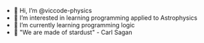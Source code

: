 - 👋 Hi, I’m @viccode-physics
- 👀 I’m interested in learning programming applied to Astrophysics
- 🌱 I’m currently learning programming logic
- 🌠 "We are made of stardust" - Carl Sagan

<!---
viccode-physics/viccode-physics is a ✨ special ✨ repository because its `README.md` (this file) appears on your GitHub profile.
You can click the Preview link to take a look at your changes.
--->
